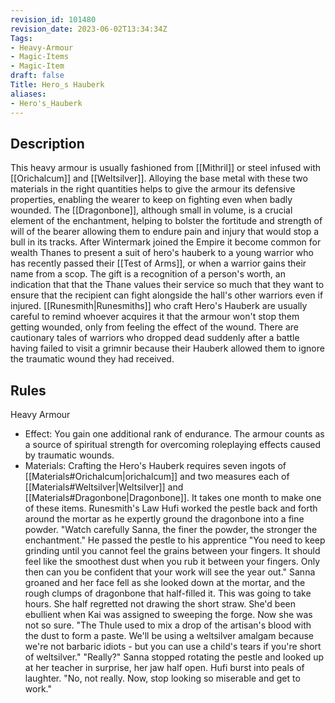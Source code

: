 ```yaml
---
revision_id: 101480
revision_date: 2023-06-02T13:34:34Z
Tags:
- Heavy-Armour
- Magic-Items
- Magic-Item
draft: false
Title: Hero_s Hauberk
aliases:
- Hero's_Hauberk
---
```

## Description
This heavy armour is usually fashioned from [[Mithril]] or steel infused with [[Orichalcum]] and [[Weltsilver]]. Alloying the base metal with these two materials in the right quantities helps to give the armour its defensive properties, enabling the wearer to keep on fighting even when badly wounded. The [[Dragonbone]], although small in volume, is a crucial element of the enchantment, helping to bolster the fortitude and strength of will of the bearer allowing them to endure pain and injury that would stop a bull in its tracks.
After Wintermark joined the Empire it become common for wealth Thanes to present a suit of hero's hauberk to a young warrior who has recently passed their [[Test of Arms]], or when a warrior gains their name from a scop. The gift is a recognition of a person's worth, an indication that that the Thane values their service so much that they want to ensure that the recipient can fight alongside the hall's other warriors even if injured.
[[Runesmith|Runesmiths]] who craft Hero's Hauberk are usually careful to remind whoever acquires it that the armour won't stop them getting wounded, only from feeling the effect of the wound. There are cautionary tales of warriors who dropped dead suddenly after a battle having failed to visit a grimnir because their Hauberk allowed them to ignore the traumatic wound they had received. 
## Rules
Heavy Armour
* Effect: You gain one additional rank of endurance. The armour counts as a source of spiritual strength for overcoming roleplaying effects caused by traumatic wounds.
* Materials: Crafting the Hero's Hauberk requires seven ingots of [[Materials#Orichalcum|orichalcum]] and two measures each of [[Materials#Weltsilver|Weltsilver]] and [[Materials#Dragonbone|Dragonbone]]. It takes one month to make one of these items.
Runesmith's Law
Hufi worked the pestle back and forth around the mortar as he expertly ground the dragonbone into a fine powder. "Watch carefully Sanna, the finer the powder, the stronger the enchantment." He passed the pestle to his apprentice "You need to keep grinding until you cannot feel the grains between your fingers. It should feel like the smoothest dust when you rub it between your fingers. Only then can you be confident that your work will see the year out."
Sanna groaned and her face fell as she looked down at the mortar, and the rough clumps of dragonbone that half-filled it. This was going to take hours. She half regretted not drawing the short straw. She'd been ebullient when Kai was assigned to sweeping the forge. Now she was not so sure. 
"The Thule used to mix a drop of the artisan's blood with the dust to form a paste. We'll be using a weltsilver amalgam because we're not barbaric idiots - but you can use a child's tears if you're short of weltsilver."
"Really?" Sanna stopped rotating the pestle and looked up at her teacher in surprise, her jaw half open.
Hufi burst into peals of laughter. "No, not really. Now, stop looking so miserable and get to work."